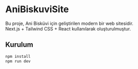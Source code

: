 # AniBiskuviSite

Bu proje, Ani Bisküvi için geliştirilen modern bir web sitesidir.  
Next.js + Tailwind CSS + React kullanılarak oluşturulmuştur.

## Kurulum

```bash
npm install
npm run dev
```
